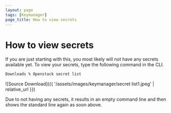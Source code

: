 ```yaml
---
layout: page
tags: [Keymanager]
page_title: How to view secrets
---
```


# How to view secrets

If you are just starting with this, you most likely will not have any secrets available yet.
To view your secrets, type the following command in the CLI.

``` bash
Downloads % Openstack secret list
```


![Source Download]({{ '/assets/images/keymanager/secret list1.jpeg' | relative_url }})

Due to not having any secrets, it results in an empty command line and then shows the standard line again as soon above.
